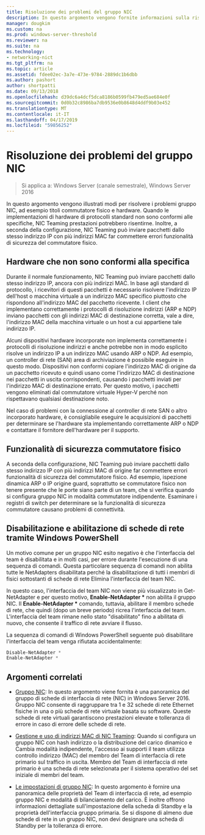 ```yaml
---
title: Risoluzione dei problemi del gruppo NIC
description: In questo argomento vengono fornite informazioni sulla risoluzione dei problemi NIC di Windows Server 2016.
manager: dougkim
ms.custom: na
ms.prod: windows-server-threshold
ms.reviewer: na
ms.suite: na
ms.technology:
- networking-nict
ms.tgt_pltfrm: na
ms.topic: article
ms.assetid: fdee02ec-3a7e-473e-9784-2889dc1b6dbb
ms.author: pashort
author: shortpatti
ms.date: 09/13/2018
ms.openlocfilehash: d39dc6a4dcf5dca8186b0599fb479ed5ae684e0f
ms.sourcegitcommit: 0d0b32c8986ba7db9536e0b8648d4ddf9b03e452
ms.translationtype: MT
ms.contentlocale: it-IT
ms.lasthandoff: 04/17/2019
ms.locfileid: "59856252"
---
```

# <a name="troubleshooting-nic-teaming"></a>Risoluzione dei problemi del gruppo NIC

>Si applica a: Windows Server (canale semestrale), Windows Server 2016

In questo argomento vengono illustrati modi per risolvere i problemi gruppo NIC, ad esempio titoli commutatore fisico e hardware.  Quando le implementazioni di hardware di protocolli standard non sono conformi alle specifiche, NIC Teaming prestazioni potrebbero risentirne. Inoltre, a seconda della configurazione, NIC Teaming può inviare pacchetti dallo stesso indirizzo IP con più indirizzi MAC far commettere errori funzionalità di sicurezza del commutatore fisico.

  
## <a name="hardware-that-doesnt-conform-to-specification"></a>Hardware che non sono conformi alla specifica  
  
Durante il normale funzionamento, NIC Teaming può inviare pacchetti dallo stesso indirizzo IP, ancora con più indirizzi MAC. In base agli standard di protocollo, i ricevitori di questi pacchetti è necessario risolvere l'indirizzo IP dell'host o macchina virtuale a un indirizzo MAC specifico piuttosto che rispondono all'indirizzo MAC del pacchetto ricevente.  I client che implementano correttamente i protocolli di risoluzione indirizzi (ARP e NDP) inviano pacchetti con gli indirizzi MAC di destinazione corretta, vale a dire, l'indirizzo MAC della macchina virtuale o un host a cui appartiene tale indirizzo IP. 
  
Alcuni dispositivi hardware incorporate non implementa correttamente i protocolli di risoluzione indirizzi e anche potrebbe non in modo esplicito risolve un indirizzo IP a un indirizzo MAC usando ARP o NDP.  Ad esempio, un controller di rete (SAN) area di archiviazione è possibile eseguire in questo modo. Dispositivi non conformi copiare l'indirizzo MAC di origine da un pacchetto ricevuto e quindi usano come l'indirizzo MAC di destinazione nei pacchetti in uscita corrispondenti, causando i pacchetti inviati per l'indirizzo MAC di destinazione errato. Per questo motivo, i pacchetti vengono eliminati dal commutatore virtuale Hyper-V perché non rispettavano qualsiasi destinazione noto.  
  
Nel caso di problemi con la connessione al controller di rete SAN o altro incorporato hardware, è consigliabile eseguire le acquisizioni di pacchetti per determinare se l'hardware sta implementando correttamente ARP o NDP e contattare il fornitore dell'hardware per il supporto.  

  
## <a name="physical-switch-security-features"></a>Funzionalità di sicurezza commutatore fisico  
A seconda della configurazione, NIC Teaming può inviare pacchetti dallo stesso indirizzo IP con più indirizzi MAC di origine far commettere errori funzionalità di sicurezza del commutatore fisico. Ad esempio, ispezione dinamica ARP o IP origine guard, soprattutto se commutatore fisico non tenere presente che le porte siano parte di un team, che si verifica quando si configura gruppo NIC in modalità commutatore indipendente. Esaminare i registri di switch per determinare se la funzionalità di sicurezza commutatore causano problemi di connettività. 
  
## <a name="disabling-and-enabling-network-adapters-by-using-windows-powershell"></a>Disabilitazione e abilitazione di schede di rete tramite Windows PowerShell  

Un motivo comune per un gruppo NIC esito negativo è che l'interfaccia del team è disabilitata e in molti casi, per errore durante l'esecuzione di una sequenza di comandi.  Questa particolare sequenza di comandi non abilita tutte le NetAdapters disabilitata perché la disabilitazione di tutti i membri di fisici sottostanti di schede di rete Elimina l'interfaccia del team NIC. 

In questo caso, l'interfaccia del team NIC non viene più visualizzato in Get-NetAdapter e per questo motivo, **Enable-NetAdapter \***  non abilita il gruppo NIC. Il **Enable-NetAdapter \***  comando, tuttavia, abilitare il membro schede di rete, che quindi (dopo un breve periodo) ricrea l'interfaccia del team. L'interfaccia del team rimane nello stato "disabilitato" fino a abilitata di nuovo, che consente il traffico di rete avviare il flusso. 

La sequenza di comandi di Windows PowerShell seguente può disabilitare l'interfaccia del team venga rifiutata accidentalmente:  
  
```PowerShell 
Disable-NetAdapter *  
Enable-NetAdapter *  
```  
  

  
## <a name="related-topics"></a>Argomenti correlati  
- [Gruppo NIC](NIC-Teaming.md): In questo argomento viene fornita è una panoramica del gruppo di schede di interfaccia di rete (NIC) in Windows Server 2016. Gruppo NIC consente di raggruppare tra 1 e 32 schede di rete Ethernet fisiche in una o più schede di rete virtuale basata su software. Queste schede di rete virtuali garantiscono prestazioni elevate e tolleranza di errore in caso di errore delle schede di rete.   

- [Gestione e uso di indirizzi MAC di NIC Teaming](NIC-Teaming-MAC-Address-Use-and-Management.md): Quando si configura un gruppo NIC con hash indirizzo o la distribuzione del carico dinamico e Cambia modalità indipendente, l'accesso ai supporti il team utilizza controllo indirizzo (MAC) del membro del Team di interfaccia di rete primario sul traffico in uscita. Membro del Team di interfaccia di rete primario è una scheda di rete selezionata per il sistema operativo del set iniziale di membri del team.

- [Le impostazioni di gruppo NIC](nic-teaming-settings.md): In questo argomento è fornire una panoramica delle proprietà del Team di interfaccia di rete, ad esempio gruppo NIC e modalità di bilanciamento del carico. È inoltre offrono informazioni dettagliate sull'impostazione della scheda di Standby e la proprietà dell'interfaccia gruppo primaria. Se si dispone di almeno due schede di rete in un gruppo NIC, non devi designare una scheda di Standby per la tolleranza di errore.
  


